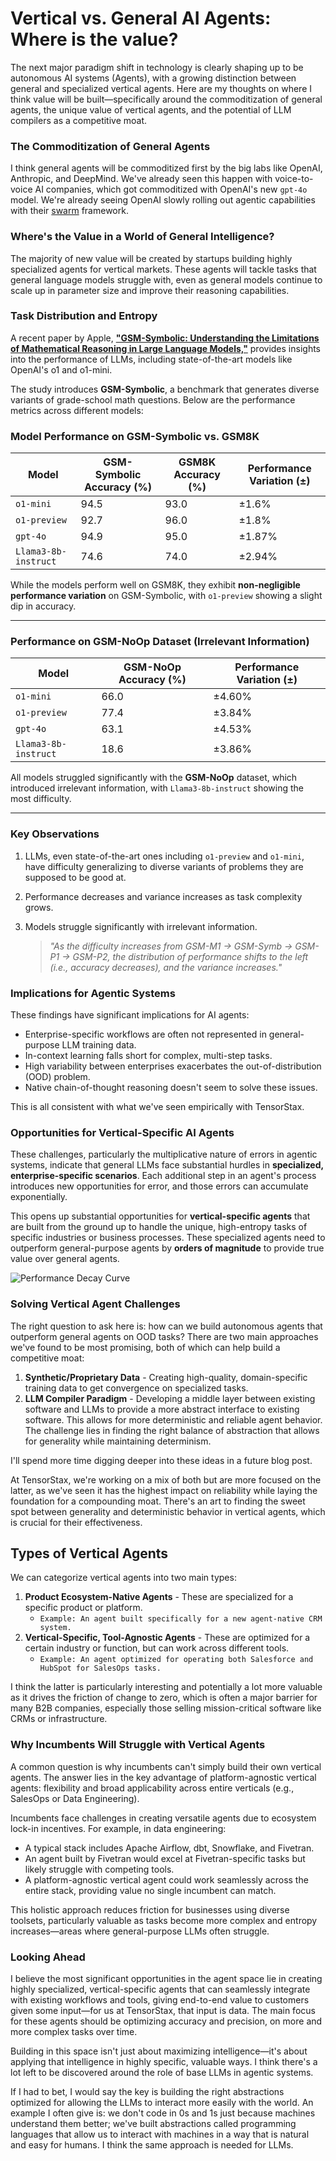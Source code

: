 # Vertical vs. General AI Agents: Where is the value?

The next major paradigm shift in technology is clearly shaping up to be autonomous AI systems (Agents), with a growing distinction between general and specialized vertical agents. Here are my thoughts on where I think value will be built—specifically around the commoditization of general agents, the unique value of vertical agents, and the potential of LLM compilers as a competitive moat.

### The Commoditization of General Agents

I think general agents will be commoditized first by the big labs like OpenAI, Anthropic, and DeepMind. We've already seen this happen with voice-to-voice AI companies, which got commoditized with OpenAI's new `gpt-4o` model. We're already seeing OpenAI slowly rolling out agentic capabilities with their [swarm](https://github.com/openai/swarm) framework.

### Where's the Value in a World of General Intelligence?

The majority of new value will be created by startups building highly specialized agents for vertical markets. These agents will tackle tasks that general language models struggle with, even as general models continue to scale up in parameter size and improve their reasoning capabilities.

### Task Distribution and Entropy


A recent paper by Apple, [**"GSM-Symbolic: Understanding the Limitations of Mathematical Reasoning in Large Language Models,"**](https://arxiv.org/pdf/2410.05229) provides insights into the performance of LLMs, including state-of-the-art models like OpenAI's o1 and o1-mini. 

The study introduces **GSM-Symbolic**, a benchmark that generates diverse variants of grade-school math questions. Below are the performance metrics across different models:

### Model Performance on GSM-Symbolic vs. GSM8K

| Model               | GSM-Symbolic Accuracy (%) | GSM8K Accuracy (%) | Performance Variation (±) |
|---------------------|---------------------------|--------------------|---------------------------|
| `o1-mini`         | 94.5                      | 93.0               | ±1.6%                     |
| `o1-preview`      | 92.7                      | 96.0               | ±1.8%                     |
| `gpt-4o`          | 94.9                      | 95.0               | ±1.87%                    |
| `Llama3-8b-instruct` | 74.6                  | 74.0               | ±2.94%                    |

While the models perform well on GSM8K, they exhibit **non-negligible performance variation** on GSM-Symbolic, with `o1-preview` showing a slight dip in accuracy.

---

### Performance on GSM-NoOp Dataset (Irrelevant Information)

| Model               | GSM-NoOp Accuracy (%) | Performance Variation (±) |
|---------------------|-----------------------|---------------------------|
| `o1-mini`         | 66.0                  | ±4.60%                    |
| `o1-preview`      | 77.4                  | ±3.84%                    |
| `gpt-4o`          | 63.1                  | ±4.53%                    |
| `Llama3-8b-instruct` | 18.6               | ±3.86%                    |

All models struggled significantly with the **GSM-NoOp** dataset, which introduced irrelevant information, with `Llama3-8b-instruct` showing the most difficulty.

---

### Key Observations

1. LLMs, even state-of-the-art ones including `o1-preview` and `o1-mini`, have difficulty generalizing to diverse variants of problems they are supposed to be good at.  
2. Performance decreases and variance increases as task complexity grows.  
3. Models struggle significantly with irrelevant information.

   > *"As the difficulty increases from GSM-M1 → GSM-Symb → GSM-P1 → GSM-P2, the distribution of performance shifts to the left (i.e., accuracy decreases), and the variance increases."* 

### Implications for Agentic Systems

These findings have significant implications for AI agents:

- Enterprise-specific workflows are often not represented in general-purpose LLM training data.  
- In-context learning falls short for complex, multi-step tasks.  
- High variability between enterprises exacerbates the out-of-distribution (OOD) problem.  
- Native chain-of-thought reasoning doesn't seem to solve these issues.

This is all consistent with what we've seen empirically with TensorStax.

### Opportunities for Vertical-Specific AI Agents

These challenges, particularly the multiplicative nature of errors in agentic systems, indicate that general LLMs face substantial hurdles in **specialized, enterprise-specific scenarios**. Each additional step in an agent's process introduces new opportunities for error, and those errors can accumulate exponentially.

This opens up substantial opportunities for **vertical-specific agents** that are built from the ground up to handle the unique, high-entropy tasks of specific industries or business processes. These specialized agents need to outperform general-purpose agents by **orders of magnitude** to provide true value over general agents.

![Performance Decay Curve](https://i.imgur.com/Lvdzp7W.png)

### Solving Vertical Agent Challenges

The right question to ask here is: how can we build autonomous agents that outperform general agents on OOD tasks? There are two main approaches we've found to be most promising, both of which can help build a competitive moat:

1. **Synthetic/Proprietary Data** - Creating high-quality, domain-specific training data to get convergence on specialized tasks.  
2. **LLM Compiler Paradigm** - Developing a middle layer between existing software and LLMs to provide a more abstract interface to existing software. This allows for more deterministic and reliable agent behavior. The challenge lies in finding the right balance of abstraction that allows for generality while maintaining determinism.

I'll spend more time digging deeper into these ideas in a future blog post.

At TensorStax, we're working on a mix of both but are more focused on the latter, as we've seen it has the highest impact on reliability while laying the foundation for a compounding moat. There's an art to finding the sweet spot between generality and deterministic behavior in vertical agents, which is crucial for their effectiveness.

## Types of Vertical Agents

We can categorize vertical agents into two main types:

1. **Product Ecosystem-Native Agents** - These are specialized for a specific product or platform.  
   - `Example: An agent built specifically for a new agent-native CRM system.`  
2. **Vertical-Specific, Tool-Agnostic Agents** - These are optimized for a certain industry or function, but can work across different tools.  
   - `Example: An agent optimized for operating both Salesforce and HubSpot for SalesOps tasks.`

I think the latter is particularly interesting and potentially a lot more valuable as it drives the friction of change to zero, which is often a major barrier for many B2B companies, especially those selling mission-critical software like CRMs or infrastructure.

### Why Incumbents Will Struggle with Vertical Agents

A common question is why incumbents can't simply build their own vertical agents. The answer lies in the key advantage of platform-agnostic vertical agents: flexibility and broad applicability across entire verticals (e.g., SalesOps or Data Engineering).

Incumbents face challenges in creating versatile agents due to ecosystem lock-in incentives. For example, in data engineering:

- A typical stack includes Apache Airflow, dbt, Snowflake, and Fivetran.  
- An agent built by Fivetran would excel at Fivetran-specific tasks but likely struggle with competing tools.  
- A platform-agnostic vertical agent could work seamlessly across the entire stack, providing value no single incumbent can match.

This holistic approach reduces friction for businesses using diverse toolsets, particularly valuable as tasks become more complex and entropy increases—areas where general-purpose LLMs often struggle.


### Looking Ahead

I believe the most significant opportunities in the agent space lie in creating highly specialized, vertical-specific agents that can seamlessly integrate with existing workflows and tools, giving end-to-end value to customers given some input—for us at TensorStax, that input is data. The main focus for these agents should be optimizing accuracy and precision, on more and more complex tasks over time.

Building in this space isn't just about maximizing intelligence—it's about applying that intelligence in highly specific, valuable ways. I think there's a lot left to be discovered around the role of base LLMs in agentic systems. 

If I had to bet, I would say the key is building the right abstractions optimized for allowing the LLMs to interact more easily with the world. An example I often give is: we don't code in 0s and 1s just because machines understand them better; we've built abstractions called programming languages that allow us to interact with machines in a way that is natural and easy for humans. I think the same approach is needed for LLMs.
